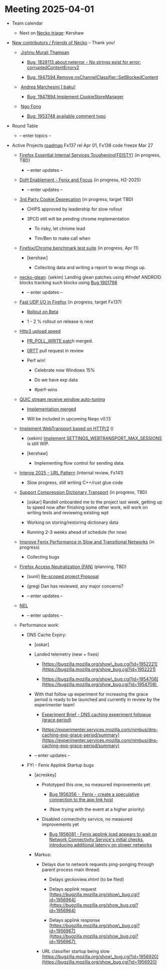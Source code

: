 # Meeting 2025-04-01

-   Team calendar
    

    -   Next on [Necko triage](https://github.com/mozilla-necko/triage-list): Kershaw
    

  

-   [New contributors / Friends of Necko](https://bugzilla.mozilla.org/buglist.cgi?product=Core&n2=1&v1=valentin.gosu%40gmail.com&o2=equals&f4=assigned_to&f3=assigned_to&f5=assigned_to&v10=mail%40max-inden.de&f7=assigned_to&priority=P1&priority=P2&priority=P3&priority=P4&priority=P5&priority=--&v9=sekim%40mozilla.com&v8=wptsync%40mozilla.bugs&n6=1&o11=equals&f12=assigned_to&o6=equals&bug_status=RESOLVED&bug_status=VERIFIED&bug_status=CLOSED&n11=1&component=DOM%3A%20Networking&component=Networking&component=Networking%3A%20Cache&component=Networking%3A%20Cookies&component=Networking%3A%20DNS&component=Networking%3A%20File&component=Networking%3A%20HTTP&component=Networking%3A%20JAR&component=Networking%3A%20Proxy&component=Networking%3A%20WebSockets&f8=assigned_to&v12=omansfeld%40mozilla.com&f9=assigned_to&v5=acreskey%40mozilla.com&chfield=cf_last_resolved&v7=nobody%40mozilla.org&f10=assigned_to&v3=edgul%40mozilla.com&v4=smayya%40mozilla.com&f1=assigned_to&n12=1&f6=assigned_to&f11=assigned_to&o12=equals&classification=Client%20Software&classification=Developer%20Infrastructure&classification=Components&classification=Server%20Software&classification=Other&f2=assigned_to&o3=equals&o4=equals&n3=1&n4=1&n7=1&chfieldfrom=2025-03-18&n5=1&o7=equals&o5=equals&o10=equals&n9=1&n10=1&o9=equals&bug_type=defect&bug_type=enhancement&bug_type=task&list_id=17486202&n1=1&v2=kershaw%40mozilla.com&o1=equals&query_format=advanced&v11=leggert%40mozilla.com&o8=equals&v6=rjesup%40jesup.org&n8=1&resolution=---&resolution=FIXED&resolution=INVALID&resolution=WONTFIX&resolution=INACTIVE&resolution=DUPLICATE&resolution=WORKSFORME&resolution=INCOMPLETE&resolution=SUPPORT&resolution=EXPIRED&resolution=MOVED) – Thank you!
    

    -    [Jishnu Murali Thampan](https://bugzilla.mozilla.org/user_profile?user_id=770126)
    

        -   [Bug: 1828113 about:neterror - No strings exist for error: corruptedContentErrorv2](https://bugzilla.mozilla.org/show_bug.cgi?id=1828113)
    
        -   [Bug: 1947594 Remove nsChannelClassifier::SetBlockedContent](https://bugzilla.mozilla.org/show_bug.cgi?id=1947594)
    

    -    [Andrea Marchesini \[:baku\]](https://bugzilla.mozilla.org/user_profile?user_id=446257)
    

        -   [Bug: 1947894 Implement CookieStoreManager](https://bugzilla.mozilla.org/show_bug.cgi?id=1947894)
    

    -    [Ngo Fong](https://bugzilla.mozilla.org/user_profile?user_id=769074)
    

        -   [Bug: 1953748 available comment typo](https://bugzilla.mozilla.org/show_bug.cgi?id=1953748)
    

  

-   Round Table
    

    -   – enter topics –
    

  
  

-   Active Projects [roadmap](https://mozilla-hub.atlassian.net/jira/plans/71/scenarios/71?vid=300#plan/backlog) Fx137 rel Apr 01, Fx138 code freeze Mar 27
    

    -   [Firefox Essential Internal Services Toughening\[FEISTY\]](https://mozilla-hub.atlassian.net/browse/FFXP-2982) (in progress, TBD)
    

        -   – enter updates –
    

    -   [DoH Enablement - Fenix and Focus](https://mozilla-hub.atlassian.net/browse/FFXP-2634) (in progress, H2-2025)
    

        -   – enter updates –
    

    -   [3rd Party Cookie Deprecation](https://mozilla-hub.atlassian.net/browse/FFXP-2237) (in progress, target TBD)
    

        -   CHIPS approved by leadership for slow rollout
    
        -   3PCD still will be pending chrome implementation
    

            -   To risky, let chrome lead 
    
            -   Tim/Ben to make call when 
    

    -   [Firefox/Chrome benchmark test suite](https://mozilla-hub.atlassian.net/browse/FFXP-2784) (in progress, Apr 11)
    

        -   \[kershaw\]
    

            -   Collecting data and writing a report to wrap things up.
    

    -   [necko-glean](https://bugzilla.mozilla.org/show_bug.cgi?id=1854569): (sekim) Landing glean patches using #ifndef ANDROID blocks tracking such blocks using [Bug 1901798](https://bugzilla.mozilla.org/show_bug.cgi?id=1901798)  
    

        -   – enter updates –
    

    -   [Fast UDP I/O in Firefox](https://mozilla-hub.atlassian.net/browse/FFXP-2862) (in progress, target Fx137)
    

        -   [Rollout on Beta](https://experimenter.services.mozilla.com/nimbus/fast-udp-for-firefox-treatment-fast-udp-rollout/summary)
    
        -   1 - 2 % rollout on release is next
    

    -   [Http3 upload speed](https://bugzilla.mozilla.org/show_bug.cgi?id=1852924)
    

        -   [PR\_POLL\_WRITE patc](https://phabricator.services.mozilla.com/D239162)h merged.
    
        -   [0RTT](https://github.com/mozilla/neqo/pull/2492) pull request in review
    
        -   Perf win!
    

            -   Celebrate now Windows 15%
    
            -   Do we have exp data
    
            -   #perf-wins
    

    -   [QUIC stream receive window auto-tuning](https://github.com/mozilla/neqo/issues/733)
    

        -   [Implementation merged](https://github.com/mozilla/neqo/pull/1868)
    
        -   Will be included in upcoming Neqo v0.13
    

    -   [Implement WebTransport based on HTTP/2](https://mozilla-hub.atlassian.net/browse/FFXP-2594) ()
    

        -   (sekim) [Implement SETTINGS\_WEBTRANSPORT\_MAX\_SESSIONS](https://phabricator.services.mozilla.com/D241867) is still WIP.
    
        -   \[kershaw\]
    

            -   Implementing flow control for sending data.
    

    -   [Interop 2025 - URL Pattern](https://mozilla-hub.atlassian.net/browse/FFXP-3219) (internal review, Fx141)
    

        -   Slow progress, still writing C++/rust glue code
    

    -   [Support Compression Dictionary Transport](https://mozilla-hub.atlassian.net/browse/FFXP-2598) (in progress, TBD)
    

        -   \[oskar\] Randell onboarded me to the project last week, getting up to speed now after finishing some other work, will work on writing tests and reviewing existing wpt
    
        -   Working on storing/restoring dictionary data
    
        -   Running 2-3 weeks ahead of schedule (for now)
    

    -   [Improve Fenix Performance in Slow and Transitional Networks](https://mozilla-hub.atlassian.net/browse/FFXP-3112) (in progress)
    

        -   Collecting bugs
    

    -   [Firefox Access Neutralization (FAN)](https://docs.google.com/document/d/1fPUKXWLfLG7FszLlkdRO7kT3V1sovKNd0-JmJEAay1U/edit?tab=t.0) (planning, TBD)
    

        -   \[sunil\] [Re-scoped project Proposal](https://docs.google.com/document/d/1fPUKXWLfLG7FszLlkdRO7kT3V1sovKNd0-JmJEAay1U/edit?tab=t.0)
    
        -   (greg) Dan has reviewed, any major concerns?
    
        -   – enter updates –
    

    -   [NEL](https://bugzilla.mozilla.org/show_bug.cgi?id=1145235)
    

        -   – enter updates –
    

    -   Performance work: 
    

        -   DNS Cache Expiry:
    

            -   \[oskar\]
    
            -   Landed telemetry (new + fixes)
    

                -   [https://bugzilla.mozilla.org/show\_bug.cgi?id=1952221](https://bugzilla.mozilla.org/show_bug.cgi?id=1952221)
    
                -   [https://bugzilla.mozilla.org/show\_bug.cgi?id=1954708](https://bugzilla.mozilla.org/show_bug.cgi?id=1954708) 
    

            -   With that follow up experiment for increasing the grace period is ready to be launched and currently in review by the experimenter team!
    

                -   [Experiment Brief - DNS caching experiment followup (grace period)](https://docs.google.com/document/d/18Uyn7qcPXZLwW4Q7RhiGI0R6aKMbeQ-rBXfv1fMix-c/edit?tab=t.0)
    
                -   [https://experimenter.services.mozilla.com/nimbus/dns-caching-exp-grace-period/summary](https://experimenter.services.mozilla.com/nimbus/dns-caching-exp-grace-period/summary)
    

            -   – enter updates –
    

        -   FYI - Fenix Applink Startup bugs
    

            -   \[acreskey\] 
    

                -   Prototyped this one, no measured improvements yet
    

                    -   [Bug 1956356 -  Fenix - create a speculative connection to the app link host](https://bugzilla.mozilla.org/show_bug.cgi?id=1956356)
    
                    -   (Now trying with the event at a higher priority)
    

                -   Disabled connectivity service, no measured improvements yet
    

                    -   [Bug 1956081 - Fenix applink load appears to wait on Network Connectivity Service's initial checks, introducing additional latency on slower networks](https://bugzilla.mozilla.org/show_bug.cgi?id=1956081)
    

            -   Markus:
    

                -   Delays due to network requests ping-ponging through parent process main thread:
    

                    -   Delays geckoview.xhtml (to be filed)
    
                    -   Delays applink request [https://bugzilla.mozilla.org/show\_bug.cgi?id=1956964](https://bugzilla.mozilla.org/show_bug.cgi?id=1956964)
    
                    -   Delays applink response [https://bugzilla.mozilla.org/show\_bug.cgi?id=1956967](https://bugzilla.mozilla.org/show_bug.cgi?id=1956967) 
    

                -   URL classifier startup being slow [https://bugzilla.mozilla.org/show\_bug.cgi?id=1956920](https://bugzilla.mozilla.org/show_bug.cgi?id=1956920)
